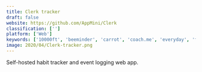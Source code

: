 ```yaml
---
title: Clerk tracker
draft: false 
website: https://github.com/AppMini/Clerk
classification: ['']
platform: ['Web']
keywords: ['10000ft', 'beeminder', 'carrot', 'coach.me', 'everyday', 'flow_dashboard', 'habitbull', 'habitlab', 'habitminder', 'habitify', 'habitloop', 'liferpg', 'loop_habit_tracker', 'nomad_list', 'northstar', 'superbetter', 'swisstasks', 'the_habithub', 'todoist', 'xcode', 'your_life_in_weeks', 'idoo', 'stickk']
image: 2020/04/Clerk-tracker.png
---
```

Self-hosted habit tracker and event logging web app.